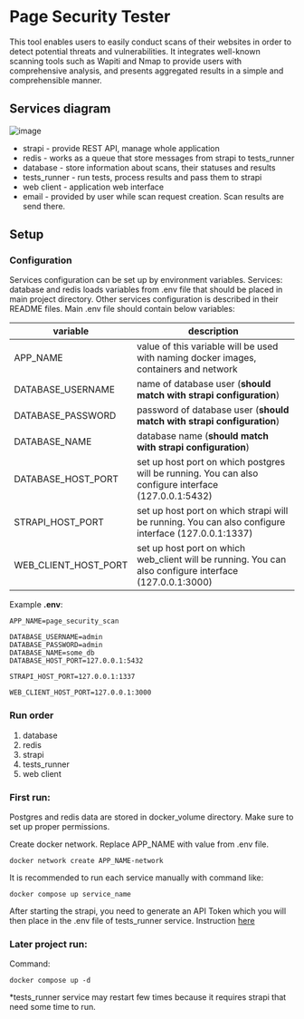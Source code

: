# Page Security Tester

This tool enables users to easily conduct scans of their websites in order to detect potential threats and vulnerabilities. It integrates well-known scanning tools such as Wapiti and Nmap to provide users with comprehensive analysis, and presents aggregated results in a simple and comprehensible manner.

## Services diagram

![image](https://github.com/Betterize/page_security_tester/assets/68241874/4436a970-fcb2-4c0a-b25b-bcbd1668bd78)

- strapi - provide REST API, manage whole application
- redis - works as a queue that store messages from strapi to tests_runner
- database - store information about scans, their statuses and results
- tests_runner - run tests, process results and pass them to strapi
- web client - application web interface
- email - provided by user while scan request creation. Scan results are send there.

## Setup

### Configuration

Services configuration can be set up by environment variables. Services: database and redis loads variables from .env file that should be placed in main project directory. Other services configuration is described in their README files. Main .env file should contain below variables:

| variable             | description                                                                                             |
| -------------------- | ------------------------------------------------------------------------------------------------------- |
| APP_NAME             | value of this variable will be used with naming docker images, containers and network                   |
| DATABASE_USERNAME    | name of database user (**should match with strapi configuration**)                                      |
| DATABASE_PASSWORD    | password of database user (**should match with strapi configuration**)                                  |
| DATABASE_NAME        | database name (**should match with strapi configuration**)                                              |
| DATABASE_HOST_PORT   | set up host port on which postgres will be running. You can also configure interface (127.0.0.1:5432)   |
| STRAPI_HOST_PORT     | set up host port on which strapi will be running. You can also configure interface (127.0.0.1:1337)     |
| WEB_CLIENT_HOST_PORT | set up host port on which web_client will be running. You can also configure interface (127.0.0.1:3000) |

Example **.env**:

```
APP_NAME=page_security_scan

DATABASE_USERNAME=admin
DATABASE_PASSWORD=admin
DATABASE_NAME=some_db
DATABASE_HOST_PORT=127.0.0.1:5432

STRAPI_HOST_PORT=127.0.0.1:1337

WEB_CLIENT_HOST_PORT=127.0.0.1:3000
```

### Run order

1. database
2. redis
3. strapi
4. tests_runner
5. web client

### First run:

Postgres and redis data are stored in docker_volume directory. Make sure to set up proper permissions.

Create docker network. Replace APP_NAME with value from .env file.

```
docker network create APP_NAME-network
```

It is recommended to run each service manually with command like:

```
docker compose up service_name
```

After starting the strapi, you need to generate an API Token which you will then place in the .env file of tests_runner service. Instruction [here](https://docs.strapi.io/user-docs/settings/API-tokens)

### Later project run:

Command:

```
docker compose up -d
```

\*tests_runner service may restart few times because it requires strapi that need some time to run.
